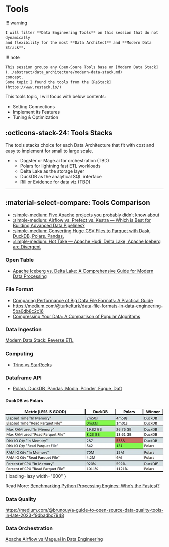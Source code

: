 # Tools

!!! warning

    I will filter **Data Engineering Tools** on this session that do not dynamically
    and flexibility for the most **Data Architect** and **Modern Data Strack**.

!!! note

    This session groups any Open-Soure Tools base on [Modern Data Stack](../abstract/data_architecture/modern-data-stack.md)
    concept.
    Some topic I found the tools from the [ReStack](https://www.restack.io/)

This tools topic, I will focus with below contents:

- Setting Connections
- Implement its Features
- Tuning & Optimization

## :octicons-stack-24: Tools Stacks

The tools stacks choice for each Data Architecture that fit with cost and easy to
implement for small to large scale.

<div class="grid cards" markdown>

-   - Dagster or Mage.ai for orchestration (TBD)
    - Polars for lightning fast ETL workloads
    - Delta Lake as the storage layer
    - DuckDB as the analytical SQL interface
    - [Rill](https://www.rilldata.com/) or [Evidence](https://evidence.dev/) for data viz (TBD)

</div>

---

## :material-select-compare: Tools Comparison

- [:simple-medium: Five Apache projects you probably didn’t know about](https://itnext.io/five-apache-projects-you-probably-didnt-know-about-13528e05765f)
- [:simple-medium: Airflow vs. Prefect vs. Kestra — Which is Best for Building Advanced Data Pipelines?](https://medium.com/geekculture/airflow-vs-prefect-vs-kestra-which-is-best-for-building-advanced-data-pipelines-40cfbddf9697)
- [:simple-medium: Converting Huge CSV Files to Parquet with Dask, DuckDB, Polars, Pandas.](https://medium.com/@mariusz_kujawski/converting-csv-files-to-parquet-with-polars-pandas-dask-and-dackdb-52a77378349d)
- [:simple-medium: Hot Take — Apache Hudi, Delta Lake, Apache Iceberg are Divergent](https://medium.com/@kywe665/hot-take-apache-hudi-delta-lake-apache-iceberg-are-divergent-7ca6a43d39fc)

### Open Table

- [Apache Iceberg vs. Delta Lake: A Comprehensive Guide for Modern Data Processing](https://medium.com/@rakeshchanda/apache-iceberg-vs-delta-lake-a-comprehensive-guide-for-modern-data-processing-73be5c71795a)

### File Format

- [Comparing Performance of Big Data File Formats: A Practical Guide](https://towardsdatascience.com/comparing-performance-of-big-data-file-formats-a-practical-guide-ef366561b7d2)
- https://medium.com/@turkelturk/data-file-formats-in-data-engineering-5ba0db8c2c16
- [Compressing Your Data: A Comparison of Popular Algorithms](https://thedatasalesguy.medium.com/compressing-your-data-a-comparison-of-popular-algorithms-7a7dc341af94)

### Data Ingestion

[](https://jove.medium.com/airbyte-or-meltano-lazy-mans-guide-3b869c7d80f1)
[Modern Data Stack: Reverse ETL](https://blog.stackademic.com/modern-data-stack-reverse-etl-e77c920887ae)

### Computing

- [Trino vs StarRocks](https://blog.devgenius.io/comparison-of-the-open-source-query-engines-trino-and-starrocks-cf959049f9ab)

### Dataframe API

- [Polars, DuckDB, Pandas, Modin, Ponder, Fugue, Daft](https://rathoreaparna678.medium.com/polars-duckdb-pandas-modin-ponder-fugue-daft-which-one-is-the-best-dataframe-and-sql-tool-e8f7cba550cb)

#### DuckDB vs Polars

![DuckDB vs Polars](img/tools-compare-duckdb-vs-polars.png){ loading=lazy width="600" }

Read More: [Benchmarking Python Processing Engines: Who’s the Fastest?](https://medium.com/@bruno.nrello/benchmarking-python-processing-engines-whos-the-fastest-695f99cfe655)

### Data Quality

https://medium.com/@brunouy/a-guide-to-open-source-data-quality-tools-in-late-2023-f9dbadbc7948

### Data Orchestration

[Apache Airflow vs Mage.ai in Data Engineering](https://medium.com/odicis-data-engineering/apache-airflow-vs-mage-ai-in-data-engineering-745c040a05e8)
